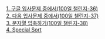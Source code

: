 <a href="https://codingdojang.com/scode/393" target="_blank"> 1. 구글 입사문제 중에서(100일 챌린지-36)</a><br>
<a href="https://codingdojang.com/scode/408" target="_blank"> 2. 다음 입사문제 중에서(100일 챌린지-37)</a><br>
<a href="https://codingdojang.com/scode/465" target="_blank"> 3. 문자열 압축하기(100일 챌린지-38)</a><br>
<a href="https://codingdojang.com/scode/414" target="_blank"> 4. Special Sort</a><br>
